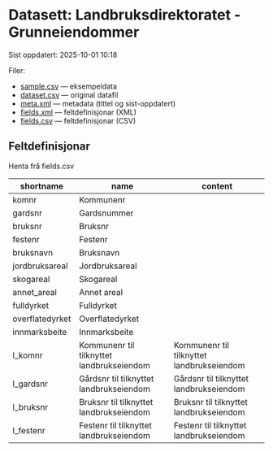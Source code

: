 # Datasett:     Landbruksdirektoratet - Grunneiendommer
 Sist oppdatert: 2025-10-01 10:18

 Filer:
 - [sample.csv](sample.csv) — eksempeldata
 - [dataset.csv](dataset.csv) — original datafil
 - [meta.xml](meta.xml) — metadata (tittel og sist-oppdatert)
 - [fields.xml](fields.xml) — feltdefinisjonar (XML)
 - [fields.csv](fields.csv) — feltdefinisjonar (CSV)


## Feltdefinisjonar
Henta frå fields.csv

| shortname | name | content |
| --- | --- | --- |
| komnr | Kommunenr |  |
| gardsnr | Gardsnummer |  |
| bruksnr | Bruksnr |  |
| festenr | Festenr |  |
| bruksnavn | Bruksnavn |  |
| jordbruksareal | Jordbruksareal |  |
| skogareal | Skogareal |  |
| annet_areal | Annet areal |  |
| fulldyrket | Fulldyrket |  |
| overflatedyrket | Overflatedyrket |  |
| innmarksbeite | Innmarksbeite |  |
| l_komnr | Kommunenr til tilknyttet landbrukseiendom | Kommunenr til tilknyttet landbrukseiendom |
| l_gardsnr | Gårdsnr til tilknyttet landbrukseiendom | Gårdsnr til tilknyttet landbrukseiendom |
| l_bruksnr | Bruksnr til tilknyttet landbrukseiendom | Bruksnr til tilknyttet landbrukseiendom |
| l_festenr | Festenr til tilknyttet landbrukseiendom | Festenr til tilknyttet landbrukseiendom |
